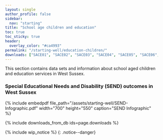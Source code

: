 ```yaml
---
layout: single
author_profile: false
sidebar:
  nav: "starting"
title: "School age children and education"
toc: true
toc_sticky: true
header:
  overlay_color: "#ca4993"
permalink: "/starting-well/education-children/"
downloads: ["SACE01", "SACE02", "SACE03", "SACE04", "SACE05", "SACE06", "SACE07", "SACE08", "SACE09", "SACE10", "SACE11", "SACE12", "SACE13", "SACE14", "SACE15", "SACE16", "SACE17", "SACE18", "SACE19", "SACE20", "HHS01"]
---
```

This section contains data sets and information about school aged children and education services in West Sussex.

### Special Educational Needs and Disability (SEND) outcomes in West Sussex

{% include embedpdf file_path="/assets/starting-well/SEND-Infographic.pdf" width="700" height="550" caption="SEND Infographic" %}

{% include downloads_from_db ids=page.downloads %}

{% include wip_notice %}
{: .notice--danger}
